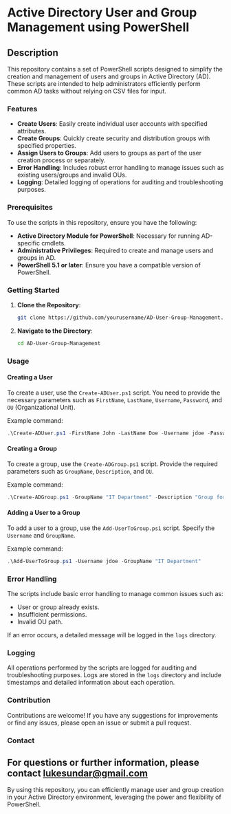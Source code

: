 # Active Directory User and Group Management using PowerShell

## Description

This repository contains a set of PowerShell scripts designed to simplify the creation and management of users and groups in Active Directory (AD). These scripts are intended to help administrators efficiently perform common AD tasks without relying on CSV files for input.

### Features

- **Create Users**: Easily create individual user accounts with specified attributes.
- **Create Groups**: Quickly create security and distribution groups with specified properties.
- **Assign Users to Groups**: Add users to groups as part of the user creation process or separately.
- **Error Handling**: Includes robust error handling to manage issues such as existing users/groups and invalid OUs.
- **Logging**: Detailed logging of operations for auditing and troubleshooting purposes.

### Prerequisites

To use the scripts in this repository, ensure you have the following:

- **Active Directory Module for PowerShell**: Necessary for running AD-specific cmdlets.
- **Administrative Privileges**: Required to create and manage users and groups in AD.
- **PowerShell 5.1 or later**: Ensure you have a compatible version of PowerShell.

### Getting Started

1. **Clone the Repository**:
   ```sh
   git clone https://github.com/yourusername/AD-User-Group-Management.git
   ```

2. **Navigate to the Directory**:
   ```sh
   cd AD-User-Group-Management
   ```

### Usage

#### Creating a User

To create a user, use the `Create-ADUser.ps1` script. You need to provide the necessary parameters such as `FirstName`, `LastName`, `Username`, `Password`, and `OU` (Organizational Unit).

Example command:
```powershell
.\Create-ADUser.ps1 -FirstName John -LastName Doe -Username jdoe -Password P@ssw0rd -OU "OU=Users,DC=example,DC=com"
```

#### Creating a Group

To create a group, use the `Create-ADGroup.ps1` script. Provide the required parameters such as `GroupName`, `Description`, and `OU`.

Example command:
```powershell
.\Create-ADGroup.ps1 -GroupName "IT Department" -Description "Group for IT department" -OU "OU=Groups,DC=example,DC=com"
```

#### Adding a User to a Group

To add a user to a group, use the `Add-UserToGroup.ps1` script. Specify the `Username` and `GroupName`.

Example command:
```powershell
.\Add-UserToGroup.ps1 -Username jdoe -GroupName "IT Department"
```

### Error Handling

The scripts include basic error handling to manage common issues such as:
- User or group already exists.
- Insufficient permissions.
- Invalid OU path.

If an error occurs, a detailed message will be logged in the `logs` directory.

### Logging

All operations performed by the scripts are logged for auditing and troubleshooting purposes. Logs are stored in the `logs` directory and include timestamps and detailed information about each operation.

### Contribution

Contributions are welcome! If you have any suggestions for improvements or find any issues, please open an issue or submit a pull request.

### Contact

For questions or further information, please contact lukesundar@gmail.com
---

By using this repository, you can efficiently manage user and group creation in your Active Directory environment, leveraging the power and flexibility of PowerShell.
